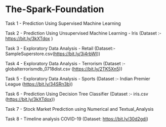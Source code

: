 # The-Spark-Foundation
Task 1 - Prediction Using Supervised Machine Learning

Task 2 - Prediction Using Unsupervised Machine Learning - Iris (Dataset :- https://bit.ly/3kXTdox )

Task 3 - Exploratory Data Analysis - Retail (Dataset:- SampleSuperstore.csv(https://bit.ly/3i4rbWl))

Task 4 - Exploratory Data Analysis - Terrorism (Dataset :- globalterrorismdb_0718dist.csv (https://bit.ly/2TK5Xn5))

Task 5 - Exploratory Data Analysis - Sports (Dataset :- Indian Premier League (https://bit.ly/34SRn3b))

Task 6 - Prediction Using Decision Tree Classifier (Dataset :- iris.csv (https://bit.ly/3kXTdox))

Task 7 - Stock Market Prediction using Numerical and Textual_Analysis

Task 8 - Timeline analysis COVID-19 (Dataset: https://bit.ly/30d2gdi)
